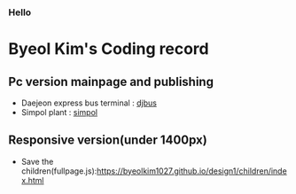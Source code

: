 ### Hello

# Byeol Kim's Coding record
## Pc version mainpage and publishing
- Daejeon express bus terminal : <a href="https://byeolkim1027.github.io/design1/djbus/index.html" target="_blank">djbus</a>
- Simpol plant : <a href="https://byeolkim1027.github.io/design1/simpol/index.html" target="_blank">simpol</a>
## Responsive version(under 1400px)
- Save the children(fullpage.js):https://byeolkim1027.github.io/design1/children/index.html
